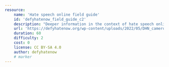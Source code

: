```yaml
---
resource:
    name: 'Hate speech online field guide'
    id: 'defyhatenow_field_guide_c2'
    description: "Deeper information in the context of hate speech online."
    url: 'https://defyhatenow.org/wp-content/uploads/2022/05/DHN_cameroon_field_guide_EN_2021-chapter2.pdf'
    duration: 60
    difficulty: 2
    cost: 0 
    license: CC BY-SA 4.0
    author: defyhatenow
    # marker
---
```

